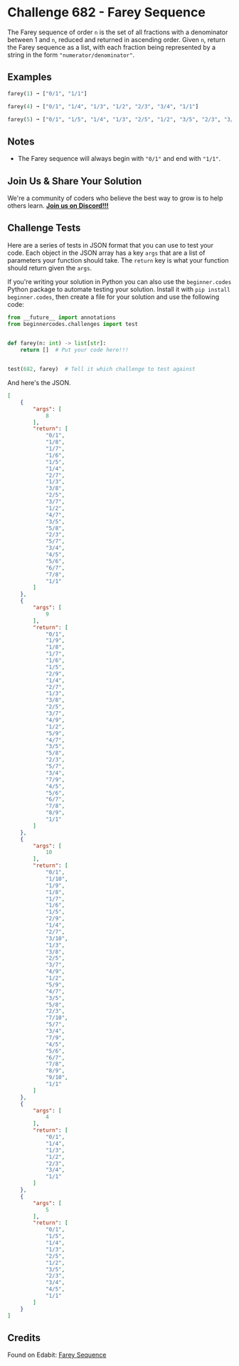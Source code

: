 # Challenge 682 - Farey Sequence

The Farey sequence of order `n` is the set of all fractions with a denominator between 1 and `n`, reduced and returned in ascending order. Given `n`, return the Farey sequence as a list, with each fraction being represented by a string in the form `"numerator/denominator"`.

## Examples
```python
farey(1) ➞ ["0/1", "1/1"]

farey(4) ➞ ["0/1", "1/4", "1/3", "1/2", "2/3", "3/4", "1/1"]

farey(5) ➞ ["0/1", "1/5", "1/4", "1/3", "2/5", "1/2", "3/5", "2/3", "3/4", "4/5", "1/1"]
```
## Notes

- The Farey sequence will always begin with `"0/1"` and end with `"1/1"`.

## Join Us & Share Your Solution

We're a community of coders who believe the best way to grow is to help others learn. **[Join us on Discord!!!](https://discord.gg/sfHykntuGy)**

## Challenge Tests

Here are a series of tests in JSON format that you can use to test your code. Each object in the JSON array has a key `args` that are a list of parameters your function should take. The `return` key is what your function should return given the `args`. 

If you're writing your solution in Python you can also use the `beginner.codes` Python package to automate testing your solution. Install it with `pip install beginner.codes`, then create a file for your solution and use the following code:
```python
from __future__ import annotations
from beginnercodes.challenges import test

    
def farey(n: int) -> list[str]:
    return []  # Put your code here!!!


test(682, farey)  # Tell it which challenge to test against
```
And here's the JSON.
```json
[
    {
        "args": [
            8
        ],
        "return": [
            "0/1",
            "1/8",
            "1/7",
            "1/6",
            "1/5",
            "1/4",
            "2/7",
            "1/3",
            "3/8",
            "2/5",
            "3/7",
            "1/2",
            "4/7",
            "3/5",
            "5/8",
            "2/3",
            "5/7",
            "3/4",
            "4/5",
            "5/6",
            "6/7",
            "7/8",
            "1/1"
        ]
    },
    {
        "args": [
            9
        ],
        "return": [
            "0/1",
            "1/9",
            "1/8",
            "1/7",
            "1/6",
            "1/5",
            "2/9",
            "1/4",
            "2/7",
            "1/3",
            "3/8",
            "2/5",
            "3/7",
            "4/9",
            "1/2",
            "5/9",
            "4/7",
            "3/5",
            "5/8",
            "2/3",
            "5/7",
            "3/4",
            "7/9",
            "4/5",
            "5/6",
            "6/7",
            "7/8",
            "8/9",
            "1/1"
        ]
    },
    {
        "args": [
            10
        ],
        "return": [
            "0/1",
            "1/10",
            "1/9",
            "1/8",
            "1/7",
            "1/6",
            "1/5",
            "2/9",
            "1/4",
            "2/7",
            "3/10",
            "1/3",
            "3/8",
            "2/5",
            "3/7",
            "4/9",
            "1/2",
            "5/9",
            "4/7",
            "3/5",
            "5/8",
            "2/3",
            "7/10",
            "5/7",
            "3/4",
            "7/9",
            "4/5",
            "5/6",
            "6/7",
            "7/8",
            "8/9",
            "9/10",
            "1/1"
        ]
    },
    {
        "args": [
            4
        ],
        "return": [
            "0/1",
            "1/4",
            "1/3",
            "1/2",
            "2/3",
            "3/4",
            "1/1"
        ]
    },
    {
        "args": [
            5
        ],
        "return": [
            "0/1",
            "1/5",
            "1/4",
            "1/3",
            "2/5",
            "1/2",
            "3/5",
            "2/3",
            "3/4",
            "4/5",
            "1/1"
        ]
    }
]
```
## Credits

Found on Edabit: [Farey Sequence](https://edabit.com/challenge/c6FoPFprcNW6u5oAn)
